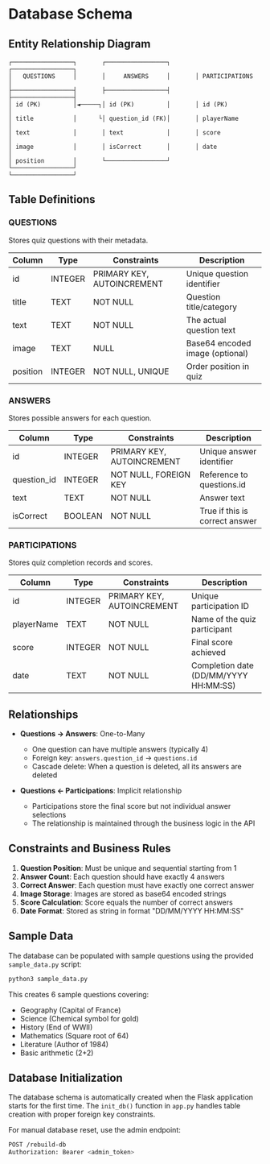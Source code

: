 # Database Schema

## Entity Relationship Diagram

```
┌─────────────────┐       ┌─────────────────┐       ┌─────────────────┐
│   QUESTIONS     │       │     ANSWERS     │       │ PARTICIPATIONS  │
├─────────────────┤       ├─────────────────┤       ├─────────────────┤
│ id (PK)         │◄─────┐│ id (PK)         │       │ id (PK)         │
│ title           │      └│ question_id (FK)│       │ playerName      │
│ text            │       │ text            │       │ score           │
│ image           │       │ isCorrect       │       │ date            │
│ position        │       └─────────────────┘       └─────────────────┘
└─────────────────┘
```

## Table Definitions

### QUESTIONS
Stores quiz questions with their metadata.

| Column   | Type    | Constraints           | Description                    |
|----------|---------|----------------------|--------------------------------|
| id       | INTEGER | PRIMARY KEY, AUTOINCREMENT | Unique question identifier     |
| title    | TEXT    | NOT NULL             | Question title/category        |
| text     | TEXT    | NOT NULL             | The actual question text       |
| image    | TEXT    | NULL                 | Base64 encoded image (optional)|
| position | INTEGER | NOT NULL, UNIQUE     | Order position in quiz         |

### ANSWERS
Stores possible answers for each question.

| Column      | Type    | Constraints                    | Description                    |
|-------------|---------|-------------------------------|--------------------------------|
| id          | INTEGER | PRIMARY KEY, AUTOINCREMENT    | Unique answer identifier       |
| question_id | INTEGER | NOT NULL, FOREIGN KEY         | Reference to questions.id      |
| text        | TEXT    | NOT NULL                      | Answer text                    |
| isCorrect   | BOOLEAN | NOT NULL                      | True if this is correct answer |

### PARTICIPATIONS
Stores quiz completion records and scores.

| Column     | Type    | Constraints           | Description                    |
|------------|---------|----------------------|--------------------------------|
| id         | INTEGER | PRIMARY KEY, AUTOINCREMENT | Unique participation ID        |
| playerName | TEXT    | NOT NULL             | Name of the quiz participant   |
| score      | INTEGER | NOT NULL             | Final score achieved           |
| date       | TEXT    | NOT NULL             | Completion date (DD/MM/YYYY HH:MM:SS) |

## Relationships

- **Questions → Answers**: One-to-Many
  - One question can have multiple answers (typically 4)
  - Foreign key: `answers.question_id` → `questions.id`
  - Cascade delete: When a question is deleted, all its answers are deleted

- **Questions ← Participations**: Implicit relationship
  - Participations store the final score but not individual answer selections
  - The relationship is maintained through the business logic in the API

## Constraints and Business Rules

1. **Question Position**: Must be unique and sequential starting from 1
2. **Answer Count**: Each question should have exactly 4 answers
3. **Correct Answer**: Each question must have exactly one correct answer
4. **Image Storage**: Images are stored as base64 encoded strings
5. **Score Calculation**: Score equals the number of correct answers
6. **Date Format**: Stored as string in format "DD/MM/YYYY HH:MM:SS"

## Sample Data

The database can be populated with sample questions using the provided `sample_data.py` script:

```bash
python3 sample_data.py
```

This creates 6 sample questions covering:
- Geography (Capital of France)
- Science (Chemical symbol for gold)
- History (End of WWII)
- Mathematics (Square root of 64)
- Literature (Author of 1984)
- Basic arithmetic (2+2)

## Database Initialization

The database schema is automatically created when the Flask application starts for the first time. The `init_db()` function in `app.py` handles table creation with proper foreign key constraints.

For manual database reset, use the admin endpoint:
```bash
POST /rebuild-db
Authorization: Bearer <admin_token>
```